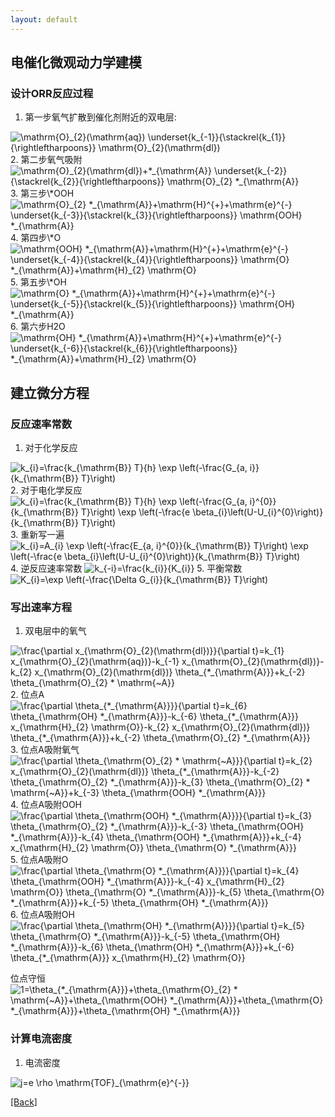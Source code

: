 ```yaml
---
layout: default
---
```


## 电催化微观动力学建模

### 设计ORR反应过程

1. 第一步氧气扩散到催化剂附近的双电层:  
<img src="https://latex.codecogs.com/svg.image?\mathrm{O}_{2}(\mathrm{aq})&space;\underset{k_{-1}}{\stackrel{k_{1}}{\rightleftharpoons}}&space;\mathrm{O}_{2}(\mathrm{dl})" title="\mathrm{O}_{2}(\mathrm{aq}) \underset{k_{-1}}{\stackrel{k_{1}}{\rightleftharpoons}} \mathrm{O}_{2}(\mathrm{dl})" />
2. 第二步氧气吸附  
<img src="https://latex.codecogs.com/svg.image?\mathrm{O}_{2}(\mathrm{dl})&plus;*_{\mathrm{A}}&space;\underset{k_{-2}}{\stackrel{k_{2}}{\rightleftharpoons}}&space;\mathrm{O}_{2}&space;*_{\mathrm{A}}" title="\mathrm{O}_{2}(\mathrm{dl})+*_{\mathrm{A}} \underset{k_{-2}}{\stackrel{k_{2}}{\rightleftharpoons}} \mathrm{O}_{2} *_{\mathrm{A}}" />
3. 第三步\*OOH  
<img src="https://latex.codecogs.com/svg.image?\mathrm{O}_{2}&space;*_{\mathrm{A}}&plus;\mathrm{H}^{&plus;}&plus;\mathrm{e}^{-}&space;\underset{k_{-3}}{\stackrel{k_{3}}{\rightleftharpoons}}&space;\mathrm{OOH}&space;*_{\mathrm{A}}" title="\mathrm{O}_{2} *_{\mathrm{A}}+\mathrm{H}^{+}+\mathrm{e}^{-} \underset{k_{-3}}{\stackrel{k_{3}}{\rightleftharpoons}} \mathrm{OOH} *_{\mathrm{A}}" />
4. 第四步\*O  
<img src="https://latex.codecogs.com/svg.image?\mathrm{OOH}&space;*_{\mathrm{A}}&plus;\mathrm{H}^{&plus;}&plus;\mathrm{e}^{-}&space;\underset{k_{-4}}{\stackrel{k_{4}}{\rightleftharpoons}}&space;\mathrm{O}&space;*_{\mathrm{A}}&plus;\mathrm{H}_{2}&space;\mathrm{O}" title="\mathrm{OOH} *_{\mathrm{A}}+\mathrm{H}^{+}+\mathrm{e}^{-} \underset{k_{-4}}{\stackrel{k_{4}}{\rightleftharpoons}} \mathrm{O} *_{\mathrm{A}}+\mathrm{H}_{2} \mathrm{O}" />
5. 第五步\*OH  
<img src="https://latex.codecogs.com/svg.image?\mathrm{O}&space;*_{\mathrm{A}}&plus;\mathrm{H}^{&plus;}&plus;\mathrm{e}^{-}&space;\underset{k_{-5}}{\stackrel{k_{5}}{\rightleftharpoons}}&space;\mathrm{OH}&space;*_{\mathrm{A}}" title="\mathrm{O} *_{\mathrm{A}}+\mathrm{H}^{+}+\mathrm{e}^{-} \underset{k_{-5}}{\stackrel{k_{5}}{\rightleftharpoons}} \mathrm{OH} *_{\mathrm{A}}" />
6. 第六步H2O  
<img src="https://latex.codecogs.com/svg.image?\mathrm{OH}&space;*_{\mathrm{A}}&plus;\mathrm{H}^{&plus;}&plus;\mathrm{e}^{-}&space;\underset{k_{-6}}{\stackrel{k_{6}}{\rightleftharpoons}}&space;*_{\mathrm{A}}&plus;\mathrm{H}_{2}&space;\mathrm{O}" title="\mathrm{OH} *_{\mathrm{A}}+\mathrm{H}^{+}+\mathrm{e}^{-} \underset{k_{-6}}{\stackrel{k_{6}}{\rightleftharpoons}} *_{\mathrm{A}}+\mathrm{H}_{2} \mathrm{O}" />

## 建立微分方程

### 反应速率常数
1. 对于化学反应  
<img src="https://latex.codecogs.com/svg.image?k_{i}=\frac{k_{\mathrm{B}}&space;T}{h}&space;\exp&space;\left(-\frac{G_{a,&space;i}}{k_{\mathrm{B}}&space;T}\right)" title="k_{i}=\frac{k_{\mathrm{B}} T}{h} \exp \left(-\frac{G_{a, i}}{k_{\mathrm{B}} T}\right)" />
2. 对于电化学反应  
<img src="https://latex.codecogs.com/svg.image?k_{i}=\frac{k_{\mathrm{B}}&space;T}{h}&space;\exp&space;\left(-\frac{G_{a,&space;i}^{0}}{k_{\mathrm{B}}&space;T}\right)&space;\exp&space;\left(-\frac{e&space;\beta_{i}\left(U-U_{i}^{0}\right)}{k_{\mathrm{B}}&space;T}\right)" title="k_{i}=\frac{k_{\mathrm{B}} T}{h} \exp \left(-\frac{G_{a, i}^{0}}{k_{\mathrm{B}} T}\right) \exp \left(-\frac{e \beta_{i}\left(U-U_{i}^{0}\right)}{k_{\mathrm{B}} T}\right)" />
3. 重新写一遍  
<img src="https://latex.codecogs.com/svg.image?k_{i}=A_{i}&space;\exp&space;\left(-\frac{E_{a,&space;i}^{0}}{k_{\mathrm{B}}&space;T}\right)&space;\exp&space;\left(-\frac{e&space;\beta_{i}\left(U-U_{i}^{0}\right)}{k_{\mathrm{B}}&space;T}\right)" title="k_{i}=A_{i} \exp \left(-\frac{E_{a, i}^{0}}{k_{\mathrm{B}} T}\right) \exp \left(-\frac{e \beta_{i}\left(U-U_{i}^{0}\right)}{k_{\mathrm{B}} T}\right)" />
4. 逆反应速率常数  
<img src="https://latex.codecogs.com/svg.image?k_{-i}=\frac{k_{i}}{K_{i}}" title="k_{-i}=\frac{k_{i}}{K_{i}}" />
5. 平衡常数  
<img src="https://latex.codecogs.com/svg.image?K_{i}=\exp&space;\left(-\frac{\Delta&space;G_{i}}{k_{\mathrm{B}}&space;T}\right)" title="K_{i}=\exp \left(-\frac{\Delta G_{i}}{k_{\mathrm{B}} T}\right)" />

### 写出速率方程
1. 双电层中的氧气  
<img src="https://latex.codecogs.com/svg.image?\frac{\partial&space;x_{\mathrm{O}_{2}(\mathrm{dl})}}{\partial&space;t}=k_{1}&space;x_{\mathrm{O}_{2}(\mathrm{aq})}-k_{-1}&space;x_{\mathrm{O}_{2}(\mathrm{dl})}-k_{2}&space;x_{\mathrm{O}_{2}(\mathrm{dl})}&space;\theta_{*_{\mathrm{A}}}&plus;k_{-2}&space;\theta_{\mathrm{O}_{2}&space;*&space;\mathrm{~A}}" title="\frac{\partial x_{\mathrm{O}_{2}(\mathrm{dl})}}{\partial t}=k_{1} x_{\mathrm{O}_{2}(\mathrm{aq})}-k_{-1} x_{\mathrm{O}_{2}(\mathrm{dl})}-k_{2} x_{\mathrm{O}_{2}(\mathrm{dl})} \theta_{*_{\mathrm{A}}}+k_{-2} \theta_{\mathrm{O}_{2} * \mathrm{~A}}" />
2. 位点A  
<img src="https://latex.codecogs.com/svg.image?\frac{\partial&space;\theta_{*_{\mathrm{A}}}}{\partial&space;t}=k_{6}&space;\theta_{\mathrm{OH}&space;*_{\mathrm{A}}}-k_{-6}&space;\theta_{*_{\mathrm{A}}}&space;x_{\mathrm{H}_{2}&space;\mathrm{O}}-k_{2}&space;x_{\mathrm{O}_{2}(\mathrm{dl})}&space;\theta_{*_{\mathrm{A}}}&plus;k_{-2}&space;\theta_{\mathrm{O}_{2}&space;*_{\mathrm{A}}}" title="\frac{\partial \theta_{*_{\mathrm{A}}}}{\partial t}=k_{6} \theta_{\mathrm{OH} *_{\mathrm{A}}}-k_{-6} \theta_{*_{\mathrm{A}}} x_{\mathrm{H}_{2} \mathrm{O}}-k_{2} x_{\mathrm{O}_{2}(\mathrm{dl})} \theta_{*_{\mathrm{A}}}+k_{-2} \theta_{\mathrm{O}_{2} *_{\mathrm{A}}}" />
3. 位点A吸附氧气  
<img src="https://latex.codecogs.com/svg.image?\frac{\partial&space;\theta_{\mathrm{O}_{2}&space;*&space;\mathrm{~A}}}{\partial&space;t}=k_{2}&space;x_{\mathrm{O}_{2}(\mathrm{dl})}&space;\theta_{*_{\mathrm{A}}}-k_{-2}&space;\theta_{\mathrm{O}_{2}&space;*_{\mathrm{A}}}-k_{3}&space;\theta_{\mathrm{O}_{2}&space;*&space;\mathrm{~A}}&plus;k_{-3}&space;\theta_{\mathrm{OOH}&space;*_{\mathrm{A}}}" title="\frac{\partial \theta_{\mathrm{O}_{2} * \mathrm{~A}}}{\partial t}=k_{2} x_{\mathrm{O}_{2}(\mathrm{dl})} \theta_{*_{\mathrm{A}}}-k_{-2} \theta_{\mathrm{O}_{2} *_{\mathrm{A}}}-k_{3} \theta_{\mathrm{O}_{2} * \mathrm{~A}}+k_{-3} \theta_{\mathrm{OOH} *_{\mathrm{A}}}" />
4. 位点A吸附OOH  
<img src="https://latex.codecogs.com/svg.image?\frac{\partial&space;\theta_{\mathrm{OOH}&space;*_{\mathrm{A}}}}{\partial&space;t}=k_{3}&space;\theta_{\mathrm{O}_{2}&space;*_{\mathrm{A}}}-k_{-3}&space;\theta_{\mathrm{OOH}&space;*_{\mathrm{A}}}-k_{4}&space;\theta_{\mathrm{OOH}&space;*_{\mathrm{A}}}&plus;k_{-4}&space;x_{\mathrm{H}_{2}&space;\mathrm{O}}&space;\theta_{\mathrm{O}&space;*_{\mathrm{A}}}" title="\frac{\partial \theta_{\mathrm{OOH} *_{\mathrm{A}}}}{\partial t}=k_{3} \theta_{\mathrm{O}_{2} *_{\mathrm{A}}}-k_{-3} \theta_{\mathrm{OOH} *_{\mathrm{A}}}-k_{4} \theta_{\mathrm{OOH} *_{\mathrm{A}}}+k_{-4} x_{\mathrm{H}_{2} \mathrm{O}} \theta_{\mathrm{O} *_{\mathrm{A}}}" />
5. 位点A吸附O  
<img src="https://latex.codecogs.com/svg.image?\frac{\partial&space;\theta_{\mathrm{O}&space;*_{\mathrm{A}}}}{\partial&space;t}=k_{4}&space;\theta_{\mathrm{OOH}&space;*_{\mathrm{A}}}-k_{-4}&space;x_{\mathrm{H}_{2}&space;\mathrm{O}}&space;\theta_{\mathrm{O}&space;*_{\mathrm{A}}}-k_{5}&space;\theta_{\mathrm{O}&space;*_{\mathrm{A}}}&plus;k_{-5}&space;\theta_{\mathrm{OH}&space;*_{\mathrm{A}}}" title="\frac{\partial \theta_{\mathrm{O} *_{\mathrm{A}}}}{\partial t}=k_{4} \theta_{\mathrm{OOH} *_{\mathrm{A}}}-k_{-4} x_{\mathrm{H}_{2} \mathrm{O}} \theta_{\mathrm{O} *_{\mathrm{A}}}-k_{5} \theta_{\mathrm{O} *_{\mathrm{A}}}+k_{-5} \theta_{\mathrm{OH} *_{\mathrm{A}}}" />
6. 位点A吸附OH  
<img src="https://latex.codecogs.com/svg.image?\frac{\partial&space;\theta_{\mathrm{OH}&space;*_{\mathrm{A}}}}{\partial&space;t}=k_{5}&space;\theta_{\mathrm{O}&space;*_{\mathrm{A}}}-k_{-5}&space;\theta_{\mathrm{OH}&space;*_{\mathrm{A}}}-k_{6}&space;\theta_{\mathrm{OH}&space;*_{\mathrm{A}}}&plus;k_{-6}&space;\theta_{*_{\mathrm{A}}}&space;x_{\mathrm{H}_{2}&space;\mathrm{O}}" title="\frac{\partial \theta_{\mathrm{OH} *_{\mathrm{A}}}}{\partial t}=k_{5} \theta_{\mathrm{O} *_{\mathrm{A}}}-k_{-5} \theta_{\mathrm{OH} *_{\mathrm{A}}}-k_{6} \theta_{\mathrm{OH} *_{\mathrm{A}}}+k_{-6} \theta_{*_{\mathrm{A}}} x_{\mathrm{H}_{2} \mathrm{O}}" />

位点守恒  
<img src="https://latex.codecogs.com/svg.image?1=\theta_{*_{\mathrm{A}}}&plus;\theta_{\mathrm{O}_{2}&space;*&space;\mathrm{~A}}&plus;\theta_{\mathrm{OOH}&space;*_{\mathrm{A}}}&plus;\theta_{\mathrm{O}&space;*_{\mathrm{A}}}&plus;\theta_{\mathrm{OH}&space;*_{\mathrm{A}}}" title="1=\theta_{*_{\mathrm{A}}}+\theta_{\mathrm{O}_{2} * \mathrm{~A}}+\theta_{\mathrm{OOH} *_{\mathrm{A}}}+\theta_{\mathrm{O} *_{\mathrm{A}}}+\theta_{\mathrm{OH} *_{\mathrm{A}}}" />

### 计算电流密度
1. 电流密度  
<img src="https://latex.codecogs.com/svg.image?j=e&space;\rho&space;\mathrm{TOF}_{\mathrm{e}^{-}}" title="j=e \rho \mathrm{TOF}_{\mathrm{e}^{-}}" />


[[Back]](../)
